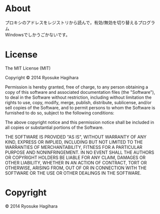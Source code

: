 # About
プロキシのアドレスをレジストリから読んで，有効/無効を切り替えるプログラム  
Windowsでしかうごかないです。

# License

The MIT License (MIT)

Copyright © 2014 Ryosuke Hagihara

Permission is hereby granted, free of charge, to any person obtaining a copy of this software and associated documentation files (the "Software"), to deal in the Software without restriction, including without limitation the rights to use, copy, modify, merge, publish, distribute, sublicense, and/or sell copies of the Software, and to permit persons to whom the Software is furnished to do so, subject to the following conditions:

The above copyright notice and this permission notice shall be included in all copies or substantial portions of the Software.

THE SOFTWARE IS PROVIDED "AS IS", WITHOUT WARRANTY OF ANY KIND, EXPRESS OR IMPLIED, INCLUDING BUT NOT LIMITED TO THE WARRANTIES OF MERCHANTABILITY, FITNESS FOR A PARTICULAR PURPOSE AND NONINFRINGEMENT. IN NO EVENT SHALL THE AUTHORS OR COPYRIGHT HOLDERS BE LIABLE FOR ANY CLAIM, DAMAGES OR OTHER LIABILITY, WHETHER IN AN ACTION OF CONTRACT, TORT OR OTHERWISE, ARISING FROM, OUT OF OR IN CONNECTION WITH THE SOFTWARE OR THE USE OR OTHER DEALINGS IN THE SOFTWARE.

# Copyright
© 2014 Ryosuke Hagihara
